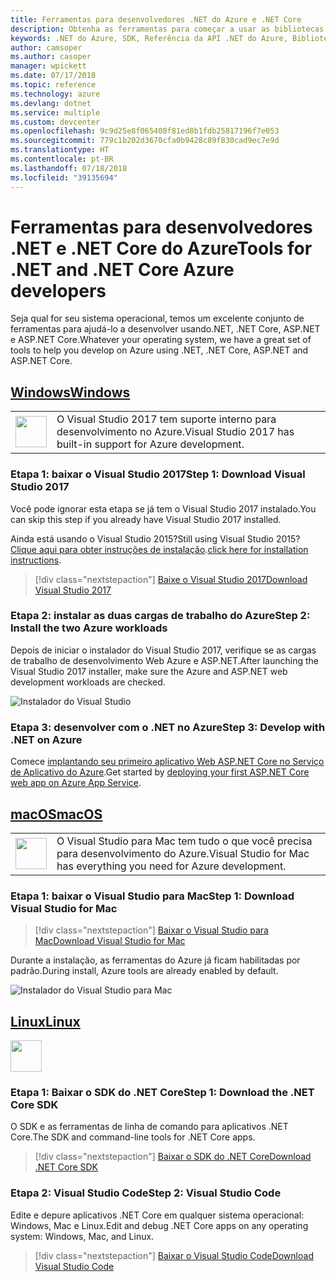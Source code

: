 ```yaml
---
title: Ferramentas para desenvolvedores .NET do Azure e .NET Core
description: Obtenha as ferramentas para começar a usar as bibliotecas .NET do Azure em um ambiente Windows, Linux ou Mac.
keywords: .NET do Azure, SDK, Referência da API .NET do Azure, Biblioteca de classes .NET do Azure
author: camsoper
ms.author: casoper
manager: wpickett
ms.date: 07/17/2018
ms.topic: reference
ms.technology: azure
ms.devlang: dotnet
ms.service: multiple
ms.custom: devcenter
ms.openlocfilehash: 9c9d25e8f065408f81ed8b1fdb25817196f7e053
ms.sourcegitcommit: 779c1b202d3670cfa0b9428c89f830cad9ec7e9d
ms.translationtype: HT
ms.contentlocale: pt-BR
ms.lasthandoff: 07/18/2018
ms.locfileid: "39135694"
---
```

# <a name="tools-for-net-and-net-core-azure-developers"></a><span data-ttu-id="22cf9-104">Ferramentas para desenvolvedores .NET e .NET Core do Azure</span><span class="sxs-lookup"><span data-stu-id="22cf9-104">Tools for .NET and .NET Core Azure developers</span></span>

<span data-ttu-id="22cf9-105">Seja qual for seu sistema operacional, temos um excelente conjunto de ferramentas para ajudá-lo a desenvolver usando.NET, .NET Core, ASP.NET e ASP.NET Core.</span><span class="sxs-lookup"><span data-stu-id="22cf9-105">Whatever your operating system, we have a great set of tools to help you develop on Azure using .NET, .NET Core, ASP.NET and ASP.NET Core.</span></span>

## <a name="windowstabwindows"></a>[<span data-ttu-id="22cf9-106">Windows</span><span class="sxs-lookup"><span data-stu-id="22cf9-106">Windows</span></span>](#tab/windows)

<table>
  <tr>
    <td width="50">
        <img src="https://docs.microsoft.com/en-us/media/logos/logo_vs-ide.svg" width="50" height="50"></img>
    </td>
    <td>
        <span data-ttu-id="22cf9-107">O Visual Studio 2017 tem suporte interno para desenvolvimento no Azure.</span><span class="sxs-lookup"><span data-stu-id="22cf9-107">Visual Studio 2017 has built-in support for Azure development.</span></span>
    </td>
  </tr>
</table>

### <a name="step-1-download-visual-studio-2017"></a><span data-ttu-id="22cf9-108">Etapa 1: baixar o Visual Studio 2017</span><span class="sxs-lookup"><span data-stu-id="22cf9-108">Step 1: Download Visual Studio 2017</span></span>

<span data-ttu-id="22cf9-109">Você pode ignorar esta etapa se já tem o Visual Studio 2017 instalado.</span><span class="sxs-lookup"><span data-stu-id="22cf9-109">You can skip this step if you already have Visual Studio 2017 installed.</span></span>

<span data-ttu-id="22cf9-110">Ainda está usando o Visual Studio 2015?</span><span class="sxs-lookup"><span data-stu-id="22cf9-110">Still using Visual Studio 2015?</span></span>  <span data-ttu-id="22cf9-111">[Clique aqui para obter instruções de instalação](dotnet-sdk-vs2015-install.md).</span><span class="sxs-lookup"><span data-stu-id="22cf9-111">[click here for installation instructions](dotnet-sdk-vs2015-install.md).</span></span>

> [!div class="nextstepaction"]
> [<span data-ttu-id="22cf9-112">Baixe o Visual Studio 2017</span><span class="sxs-lookup"><span data-stu-id="22cf9-112">Download Visual Studio 2017</span></span>](https://www.visualstudio.com/downloads/)

### <a name="step-2-install-the-two-azure-workloads"></a><span data-ttu-id="22cf9-113">Etapa 2: instalar as duas cargas de trabalho do Azure</span><span class="sxs-lookup"><span data-stu-id="22cf9-113">Step 2: Install the two Azure workloads</span></span>

<span data-ttu-id="22cf9-114">Depois de iniciar o instalador do Visual Studio 2017, verifique se as cargas de trabalho de desenvolvimento Web Azure e ASP.NET.</span><span class="sxs-lookup"><span data-stu-id="22cf9-114">After launching the Visual Studio 2017 installer, make sure the Azure and ASP.NET web development workloads are checked.</span></span>

![Instalador do Visual Studio](media/dotnet-tools/azure-workloads.png)

### <a name="step-3-develop-with-net-on-azure"></a><span data-ttu-id="22cf9-116">Etapa 3: desenvolver com o .NET no Azure</span><span class="sxs-lookup"><span data-stu-id="22cf9-116">Step 3: Develop with .NET on Azure</span></span>

<span data-ttu-id="22cf9-117">Comece [implantando seu primeiro aplicativo Web ASP.NET Core no Serviço de Aplicativo do Azure](https://docs.microsoft.com/azure/app-service-web/app-service-web-get-started-dotnet).</span><span class="sxs-lookup"><span data-stu-id="22cf9-117">Get started by [deploying your first ASP.NET Core web app on Azure App Service](https://docs.microsoft.com/azure/app-service-web/app-service-web-get-started-dotnet).</span></span>

## <a name="macostabmacos"></a>[<span data-ttu-id="22cf9-118">macOS</span><span class="sxs-lookup"><span data-stu-id="22cf9-118">macOS</span></span>](#tab/macos)
<table>
  <tr>
    <td width="50">
        <img src="https://docs.microsoft.com/en-us/media/logos/logo_vs-mac.svg" width="50" height="50"></img>
    </td>
    <td>
        <span data-ttu-id="22cf9-119">O Visual Studio para Mac tem tudo o que você precisa para desenvolvimento do Azure.</span><span class="sxs-lookup"><span data-stu-id="22cf9-119">Visual Studio for Mac has everything you need for Azure development.</span></span>
    </td>
  </tr>
</table>

### <a name="step-1-download-visual-studio-for-mac"></a><span data-ttu-id="22cf9-120">Etapa 1: baixar o Visual Studio para Mac</span><span class="sxs-lookup"><span data-stu-id="22cf9-120">Step 1: Download Visual Studio for Mac</span></span>

> [!div class="nextstepaction"]
> [<span data-ttu-id="22cf9-121">Baixar o Visual Studio para Mac</span><span class="sxs-lookup"><span data-stu-id="22cf9-121">Download Visual Studio for Mac</span></span>](https://www.visualstudio.com/vs/visual-studio-mac/)

<span data-ttu-id="22cf9-122">Durante a instalação, as ferramentas do Azure já ficam habilitadas por padrão.</span><span class="sxs-lookup"><span data-stu-id="22cf9-122">During install, Azure tools are already enabled by default.</span></span>

![Instalador do Visual Studio para Mac](media/dotnet-tools/azure-vsmac.png)

## <a name="linuxtablinux"></a>[<span data-ttu-id="22cf9-124">Linux</span><span class="sxs-lookup"><span data-stu-id="22cf9-124">Linux</span></span>](#tab/linux)

<img src="https://docs.microsoft.com/en-us/visualstudio/products/images/vs-code.svg" width="50" height="50"></img>

### <a name="step-1-download-the-net-core-sdk"></a><span data-ttu-id="22cf9-125">Etapa 1: Baixar o SDK do .NET Core</span><span class="sxs-lookup"><span data-stu-id="22cf9-125">Step 1: Download the .NET Core SDK</span></span>

<span data-ttu-id="22cf9-126">O SDK e as ferramentas de linha de comando para aplicativos .NET Core.</span><span class="sxs-lookup"><span data-stu-id="22cf9-126">The SDK and command-line tools for .NET Core apps.</span></span>

> [!div class="nextstepaction"]
> [<span data-ttu-id="22cf9-127">Baixar o SDK do .NET Core</span><span class="sxs-lookup"><span data-stu-id="22cf9-127">Download .NET Core SDK</span></span>](https://www.microsoft.com/net/core)

### <a name="step-2-visual-studio-code"></a><span data-ttu-id="22cf9-128">Etapa 2: Visual Studio Code</span><span class="sxs-lookup"><span data-stu-id="22cf9-128">Step 2: Visual Studio Code</span></span>

<span data-ttu-id="22cf9-129">Edite e depure aplicativos .NET Core em qualquer sistema operacional: Windows, Mac e Linux.</span><span class="sxs-lookup"><span data-stu-id="22cf9-129">Edit and debug .NET Core apps on any operating system: Windows, Mac, and Linux.</span></span>

> [!div class="nextstepaction"]
> [<span data-ttu-id="22cf9-130">Baixar o Visual Studio Code</span><span class="sxs-lookup"><span data-stu-id="22cf9-130">Download Visual Studio Code</span></span>](https://code.visualstudio.com)
